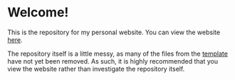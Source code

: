 # Welcome!

This is the repository for my personal website. You can view the website [here](https://coderwarren.github.io/).

The repository itself is a little messy, as many of the files from the [template](https://github.com/academicpages/academicpages.github.io) have not yet been removed. As such, it is highly recommended that you view the website rather than investigate the repository itself.
